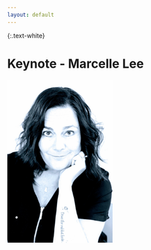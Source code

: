 ```yaml
---
layout: default
---
```


{:.text-white}
# Keynote - Marcelle Lee

<img src="/assets/img/2024-keynote-marcelle-lee.jpg" alt="Marcelle Lee" height="374px" width="242px"/>
